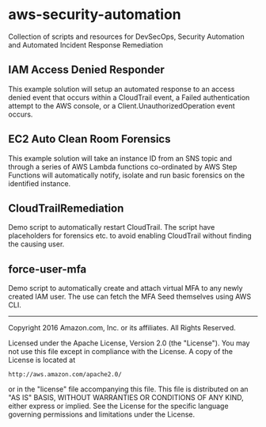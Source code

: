 # aws-security-automation
Collection of scripts and resources for DevSecOps, Security Automation and Automated Incident Response Remediation

## IAM Access Denied Responder

This example solution will setup an automated response to an access denied event that occurs within a CloudTrail event, a Failed authentication attempt to the AWS console, or a Client.UnauthorizedOperation event occurs.

## EC2 Auto Clean Room Forensics

This example solution will take an instance ID from an SNS topic and through a series of AWS Lambda functions co-ordinated by AWS Step Functions will automatically notify, isolate and run basic forensics on the identified instance.  

## CloudTrailRemediation
Demo script to automatically restart CloudTrail. The script have placeholders for forensics etc. to avoid enabling CloudTrail without finding the causing user.

## force-user-mfa
Demo script to automatically create and attach virtual MFA to any newly created IAM user. The use can fetch the MFA Seed themselves using AWS CLI.

***

Copyright 2016 Amazon.com, Inc. or its affiliates. All Rights Reserved.

Licensed under the Apache License, Version 2.0 (the "License"). You may not use this file except in compliance with the License. A copy of the License is located at

    http://aws.amazon.com/apache2.0/

or in the "license" file accompanying this file. This file is distributed on an "AS IS" BASIS, WITHOUT WARRANTIES OR CONDITIONS OF ANY KIND, either express or implied. See the License for the specific language governing permissions and limitations under the License.
